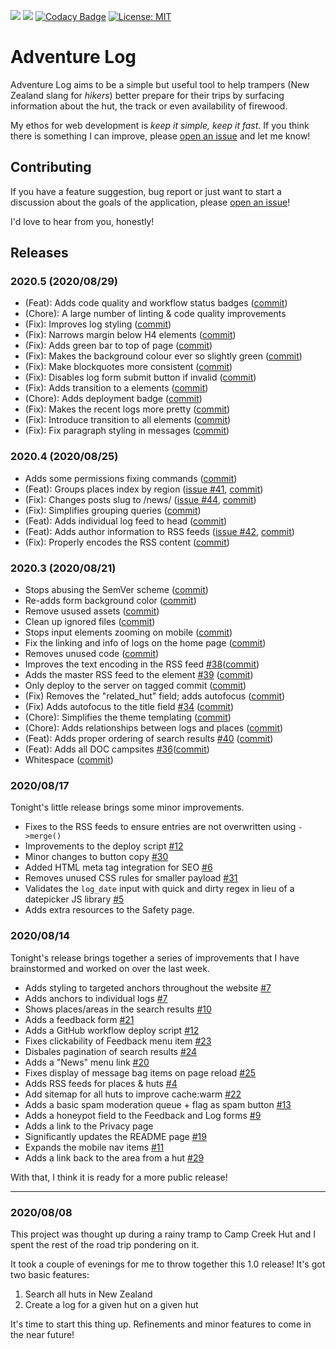 ![](https://img.shields.io/uptimerobot/ratio/m785755282-f5ee4e9d0e6a7e2d9e757d1d?label=Uptime)
![](https://img.shields.io/github/v/tag/finnito/adventure-log)
[![Codacy Badge](https://app.codacy.com/project/badge/Grade/33f7457363954919b61e0d8dcbda2ac2)](https://www.codacy.com/manual/finn_3/adventure-log?utm_source=github.com&amp;utm_medium=referral&amp;utm_content=finnito/adventure-log&amp;utm_campaign=Badge_Grade)
[![License: MIT](https://img.shields.io/badge/License-MIT-yellow.svg)](https://opensource.org/licenses/MIT)

# Adventure Log

Adventure Log aims to be a simple but useful tool to help trampers (New Zealand slang for _hikers_) better prepare for their trips by surfacing information about the hut, the track or even availability of firewood.

My ethos for web development is _keep it simple, keep it fast_. If you think there is something I can improve, please [open an issue](https://github.com/finnito/adventure-log/issues/new) and let me know!

## Contributing

If you have a feature suggestion, bug report or just want to start a discussion about the goals of the application, please [open an issue](https://github.com/finnito/adventure-log/issues/new)!

I'd love to hear from you, honestly!

## Releases

### 2020.5 (2020/08/29)

- (Feat): Adds code quality and workflow status badges ([commit](https://github.com/finnito/adventure-log/commit/d097217e063d5270b7833d75ea88d124e0248748))
- (Chore): A large number of linting & code quality improvements
- (Fix): Improves log styling ([commit](https://github.com/finnito/adventure-log/commit/4a972d21d3af89f4768085917550bf202a9a5dfb))
- (Fix): Narrows margin below H4 elements ([commit](https://github.com/finnito/adventure-log/commit/37f566d20093e26297e12461cd7281da7f85f0b8))
- (Fix): Adds green bar to top of page ([commit](https://github.com/finnito/adventure-log/commit/1280325ebeaa2e2e7d11ef1601ba8f8e6f0e66d0))
- (Fix): Makes the background colour ever so slightly green ([commit](https://github.com/finnito/adventure-log/commit/152bde62d3e07297810d645695e1c05e21f46836))
- (Fix): Make blockquotes more consistent ([commit](https://github.com/finnito/adventure-log/commit/c8e61bdc76df488b3ca77c2ca3a7d86c57116dab))
- (Fix): Disables log form submit button if invalid ([commit](https://github.com/finnito/adventure-log/commit/9e4e475d74cd0e502ddae11ae4f57703721ba591))
- (Fix): Adds transition to a elements ([commit](https://github.com/finnito/adventure-log/commit/10b84b6f20206a5c5f87ca0fcbd18cf3518914e7))
- (Chore): Adds deployment badge ([commit](https://github.com/finnito/adventure-log/commit/1b113819e36eecc2d40e17b8c09f463c5799d5de))
- (Fix): Makes the recent logs more pretty ([commit](https://github.com/finnito/adventure-log/commit/df5a248ba2ed379ab3152e71dbba9d4a5116fc9e))
- (Fix): Introduce transition to all elements ([commit](https://github.com/finnito/adventure-log/commit/56846025a8e2e8a514a55b93e410247dce79e60c))
- (Fix): Fix paragraph styling in messages ([commit](https://github.com/finnito/adventure-log/commit/0a540bffe1c67183ee8e522b01757a680a488a96))

### 2020.4 (2020/08/25)

- Adds some permissions fixing commands ([commit](https://github.com/finnito/adventure-log/commit/1e7ec91ecc89eeb8320c2cdf76967234a2c4e481))
- (Feat): Groups places index by region ([issue #41](https://github.com/finnito/adventure-log/issues/41), [commit](https://github.com/finnito/adventure-log/commit/34a6baac2f9f6eeb2e66b599fc1210e762e81cfa))
- (Fix): Changes posts slug to /news/ ([issue #44](https://github.com/finnito/adventure-log/issues/44), [commit](https://github.com/finnito/adventure-log/commit/a8f161ddb36bed80d0645192278021759d9b1523))
- (Fix): Simplifies grouping queries ([commit](https://github.com/finnito/adventure-log/commit/c11d8f4cf27770c9a60293d9c54de25f692ef667))
- (Feat): Adds individual log feed to head ([commit](https://github.com/finnito/adventure-log/commit/49bb42c11787077e235b183b3fe6b941e087230f))
- (Feat): Adds author information to RSS feeds ([issue #42](https://github.com/finnito/adventure-log/issues/42), [commit](https://github.com/finnito/adventure-log/commit/f209bb08b446754499e7173cdc44c12e845dfe43))
- (Fix): Properly encodes the RSS content ([commit](https://github.com/finnito/adventure-log/commit/6cf86972d46f7fd59b4bcc317cbd2affafaa7b24))

### 2020.3 (2020/08/21)

- Stops abusing the SemVer scheme ([commit](https://github.com/finnito/adventure-log/commit/680f283f4d5811b6cb061f83ed93a6a981e0833e))
- Re-adds form background color ([commit](https://github.com/finnito/adventure-log/commit/fca980ae5bd698c830856bc52c38ed05f7ef568b))
- Remove usused assets ([commit](https://github.com/finnito/adventure-log/commit/37fb153c3b70ab7de61bdd9bc6af139898cdebc6))
- Clean up ignored files ([commit](https://github.com/finnito/adventure-log/commit/0571a31851d25d9f7f9e5683a086e2b47ed41bb7))
- Stops input elements zooming on mobile ([commit](https://github.com/finnito/adventure-log/commit/b04d56e8699bff95f4c7c708aea5a53edbef9f69))
- Fix the linking and info of logs on the home page ([commit](https://github.com/finnito/adventure-log/commit/5ca67717e0a3e5fe8979269edcf47fdb4250dd13))
- Removes unused code ([commit](https://github.com/finnito/adventure-log/commit/2acb1f2a2e3076d32653c0c85d8d20edd184a338))
- Improves the text encoding in the RSS feed [#38](https://github.com/finnito/adventure-log/issues/38)([commit](https://github.com/finnito/adventure-log/commit/7bcf8d855c670689304a1a745685f840e5384320))
- Adds the master RSS feed to the <head> element [#39](https://github.com/finnito/adventure-log/issues/39) ([commit](https://github.com/finnito/adventure-log/commit/430c18ff95ed5ca8ef56484ca2fd47f86f2da2b0))
- Only deploy to the server on tagged commit ([commit](https://github.com/finnito/adventure-log/commit/8c44f71652f49e1fdd8b3e2dff22b39553261257))
- (Fix) Removes the "related_hut" field; adds autofocus ([commit](https://github.com/finnito/adventure-log/commit/987bc4885d31987997642c49f4bb19c8c9e5642f))
- (Fix) Adds autofocus to the title field [#34](https://github.com/finnito/adventure-log/issues/34) ([commit](https://github.com/finnito/adventure-log/commit/bdbb62fd6fdc8d60a4b3cc7e23b77dfc168a820b))
- (Chore): Simplifies the theme templating ([commit](https://github.com/finnito/adventure-log/commit/bd7ac6482cfd4c261e31bf0a98898acedafae637))
- (Chore): Adds relationships between logs and places ([commit](https://github.com/finnito/adventure-log/commit/78e846aaf97c76208db934ba672785f9103e7f93))
- (Feat): Adds proper ordering of search results [#40](https://github.com/finnito/adventure-log/issues/40) ([commit](https://github.com/finnito/adventure-log/commit/702602a2e95453059672376a7b75d1dfd7bb41e4))
- (Feat): Adds all DOC campsites [#36](https://github.com/finnito/adventure-log/issues/36)([commit](https://github.com/finnito/adventure-log/commit/54a662f825feccf0b0fd5e66108a400d49c12b48))
- Whitespace ([commit](https://github.com/finnito/adventure-log/commit/e23143bbbd2c6f85b92a2a502222c4af2d986ae7))

### 2020/08/17

Tonight's little release brings some minor improvements.

- Fixes to the RSS feeds to ensure entries are not overwritten using `->merge()`
- Improvements to the deploy script [#12](https://github.com/finnito/adventure-log/issues/12)
- Minor changes to button copy [#30](https://github.com/finnito/adventure-log/issues/30)
- Added HTML meta tag integration for SEO [#6](https://github.com/finnito/adventure-log/issues/6)
- Removes unused CSS rules for smaller payload [#31](https://github.com/finnito/adventure-log/issues/31)
- Validates the `log_date` input with quick and dirty regex in lieu of a datepicker JS library [#5](https://github.com/finnito/adventure-log/issues/5)
- Adds extra resources to the Safety page.

### 2020/08/14

Tonight's release brings together a series of improvements that I have brainstormed and worked on over the last week.

- Adds styling to targeted anchors throughout the website [#7](https://github.com/finnito/adventure-log/issues/7)
- Adds anchors to individual logs [#7](https://github.com/finnito/adventure-log/issues/7)
- Shows places/areas in the search results [#10](https://github.com/finnito/adventure-log/issues/10)
- Adds a feedback form [#21](https://github.com/finnito/adventure-log/issues/21)
- Adds a GitHub workflow deploy script [#12](https://github.com/finnito/adventure-log/issues/12)
- Fixes clickability of Feedback menu item [#23](https://github.com/finnito/adventure-log/issues/23)
- Disbales pagination of search results [#24](https://github.com/finnito/adventure-log/issues/24)
- Adds a "News" menu link [#20](https://github.com/finnito/adventure-log/issues/20)
- Fixes display of message bag items on page reload [#25](https://github.com/finnito/adventure-log/issues/25)
- Adds RSS feeds for places & huts [#4](https://github.com/finnito/adventure-log/issues/4)
- Add sitemap for all huts to improve cache:warm [#22](https://github.com/finnito/adventure-log/issues/22)
- Adds a basic spam moderation queue + flag as spam button [#13](https://github.com/finnito/adventure-log/issues/13)
- Adds a honeypot field to the Feedback and Log forms [#9](https://github.com/finnito/adventure-log/issues/9)
- Adds a link to the Privacy page
- Significantly updates the README page [#19](https://github.com/finnito/adventure-log/issues/19)
- Expands the mobile nav items [#11](https://github.com/finnito/adventure-log/issues/11)
- Adds a link back to the area from a hut [#29](https://github.com/finnito/adventure-log/issues/29)

With that, I think it is ready for a more public release!

---

### 2020/08/08

This project was thought up during a rainy tramp to Camp Creek Hut and I spent the rest of the road trip pondering on it.

It took a couple of evenings for me to throw together this 1.0 release! It's got two basic features:

1. Search all huts in New Zealand
2. Create a log for a given hut on a given hut

It's time to start this thing up. Refinements and minor features to come in the near future!
